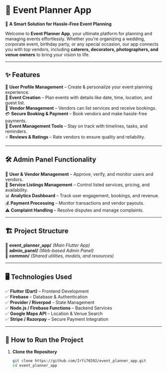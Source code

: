 # 🎉 Event Planner App

🚀 **A Smart Solution for Hassle-Free Event Planning**

Welcome to **Event Planner App**, your ultimate platform for planning and managing events effortlessly. Whether you're organizing a wedding, corporate event, birthday party, or any special occasion, our app connects you with top vendors, including **caterers, decorators, photographers, and venue owners** to bring your vision to life.

---

## ✨ Features

🔹 **User Profile Management** – Create & personalize your event planning experience.  
📅 **Event Creation** – Plan events with details like date, time, location, and guest list.  
🏢 **Vendor Management** – Vendors can list services and receive bookings.  
💳 **Secure Booking & Payment** – Book vendors and make hassle-free payments.  
📌 **Event Management Tools** – Stay on track with timelines, tasks, and reminders.  
⭐ **Reviews & Ratings** – Rate vendors to ensure quality and reliability.

---

## 🛠️ Admin Panel Functionality

👥 **User & Vendor Management** – Approve, verify, and monitor users and vendors.  
📜 **Service Listings Management** – Control listed services, pricing, and availability.  
📊 **Analytics Dashboard** – Track user engagement, bookings, and revenue.  
💰 **Payment Processing** – Monitor transactions and vendor payouts.  
⚠️ **Complaint Handling** – Resolve disputes and manage complaints.

---

## 🏗️ Project Structure

📂 **event_planner_app/** _(Main Flutter App)_  
📂 **admin_panel/** _(Web-based Admin Panel)_  
📂 **common/** _(Shared utilities, models, and resources)_

---

## 🖥️ Technologies Used

✅ **Flutter (Dart)** – Frontend Development  
✅ **Firebase** – Database & Authentication  
✅ **Provider / Riverpod** – State Management  
✅ **Node.js / Firebase Functions** – Backend Services  
✅ **Google Maps API** – Location & Venue Search  
✅ **Stripe / Razorpay** – Secure Payment Integration

---

## 🔧 How to Run the Project

1. **Clone the Repository**
   ```bash
   git clone https://github.com/Irfi76592/event_planner_app.git
   cd event_planner_app
